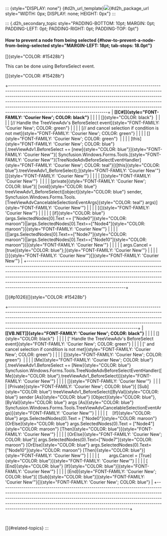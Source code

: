 ::: {style="DISPLAY: none"}
[](ms-xhelp:///?Id=d2h_url_template){#d2h_url_template}![](!package_url!){#d2h_package_url style="WIDTH: 0px; DISPLAY: none; HEIGHT: 0px"}
:::

::: {.d2h_secondary_topic style="PADDING-BOTTOM: 10pt; MARGIN: 0pt; PADDING-LEFT: 0pt; PADDING-RIGHT: 0pt; PADDING-TOP: 0pt"}
#### How to prevent a node from being selected {#how-to-prevent-a-node-from-being-selected style="MARGIN-LEFT: 18pt; tab-stops: 18.0pt"}

[]{style="COLOR: #15428b"} 

This can be done using BeforeSelect event.

[]{style="COLOR: #15428b"} 

+-------------------------------------------------------------------------------------------------------------------------------------------------------------------------------------------------------------------------------------------------------------------------------------------------------------------------------------------------------------------------------------------------------------------------------------------------------+
| **[\[C#\]]{style="FONT-FAMILY: 'Courier New'; COLOR: black"}**                                                                                                                                                                                                                                                                                                                                                                                        |
|                                                                                                                                                                                                                                                                                                                                                                                                                                                       |
| []{style="COLOR: black"}                                                                                                                                                                                                                                                                                                                                                                                                                              |
|                                                                                                                                                                                                                                                                                                                                                                                                                                                       |
| [// Handle the TreeViewAdv\'s BeforeSelect event]{style="FONT-FAMILY: 'Courier New'; COLOR: green"}                                                                                                                                                                                                                                                                                                                                                   |
|                                                                                                                                                                                                                                                                                                                                                                                                                                                       |
| [// and cancel selection if condition is not met]{style="FONT-FAMILY: 'Courier New'; COLOR: green"}                                                                                                                                                                                                                                                                                                                                                   |
|                                                                                                                                                                                                                                                                                                                                                                                                                                                       |
| []{style="FONT-FAMILY: 'Courier New'; COLOR: green"}                                                                                                                                                                                                                                                                                                                                                                                                  |
|                                                                                                                                                                                                                                                                                                                                                                                                                                                       |
| [this]{style="FONT-FAMILY: 'Courier New'; COLOR: blue"}[.treeViewAdv1.BeforeSelect += [new]{style="COLOR: blue"}]{style="FONT-FAMILY: 'Courier New'"}[ Syncfusion.Windows.Forms.Tools.]{style="FONT-FAMILY: 'Courier New'"}[TreeNodeAdvBeforeSelectEventHandler]{style="FONT-FAMILY: 'Courier New'; COLOR: teal"}[([this]{style="COLOR: blue"}.treeViewAdv1_BeforeSelect);]{style="FONT-FAMILY: 'Courier New'"}[]{style="FONT-FAMILY: 'Courier New'"} |
|                                                                                                                                                                                                                                                                                                                                                                                                                                                       |
| []{style="FONT-FAMILY: 'Courier New'"}                                                                                                                                                                                                                                                                                                                                                                                                                |
|                                                                                                                                                                                                                                                                                                                                                                                                                                                       |
| [private]{style="FONT-FAMILY: 'Courier New'; COLOR: blue"}[ [void]{style="COLOR: blue"} treeViewAdv1_BeforeSelect([object]{style="COLOR: blue"} sender, Syncfusion.Windows.Forms.Tools.[TreeViewAdvCancelableSelectionEventArgs]{style="COLOR: teal"} args)]{style="FONT-FAMILY: 'Courier New'"}                                                                                                                                                      |
|                                                                                                                                                                                                                                                                                                                                                                                                                                                       |
| [{]{style="FONT-FAMILY: 'Courier New'"}                                                                                                                                                                                                                                                                                                                                                                                                               |
|                                                                                                                                                                                                                                                                                                                                                                                                                                                       |
| [ [if]{style="COLOR: blue"} (args.SelectedNodes\[0\].Text == [\"Node0\"]{style="COLOR: maroon"}\|\|args.SelectedNodes\[0\].Text==[\"Node4\"]{style="COLOR: maroon"}]{style="FONT-FAMILY: 'Courier New'"}                                                                                                                                                                                                                                              |
|                                                                                                                                                                                                                                                                                                                                                                                                                                                       |
| [\|\|args.SelectedNodes\[0\].Text==[\"Node7\"]{style="COLOR: maroon"}\|\|args.SelectedNodes\[0\].Text==[\"Node10\"]{style="COLOR: maroon"})]{style="FONT-FAMILY: 'Courier New'"}                                                                                                                                                                                                                                                                      |
|                                                                                                                                                                                                                                                                                                                                                                                                                                                       |
| [ args.Cancel = [true]{style="COLOR: blue"};]{style="FONT-FAMILY: 'Courier New'"}                                                                                                                                                                                                                                                                                                                                                                     |
|                                                                                                                                                                                                                                                                                                                                                                                                                                                       |
| [}]{style="FONT-FAMILY: 'Courier New'"}[]{style="FONT-FAMILY: 'Courier New'"}                                                                                                                                                                                                                                                                                                                                                                         |
+-------------------------------------------------------------------------------------------------------------------------------------------------------------------------------------------------------------------------------------------------------------------------------------------------------------------------------------------------------------------------------------------------------------------------------------------------------+

[]{#p1026}[]{style="COLOR: #15428b"} 

+----------------------------------------------------------------------------------------------------------------------------------------------------------------------------------------------------------------------------------------------------------------------------------------------------------------------------------------------------------------------------------------+
| **[\[VB.NET\]]{style="FONT-FAMILY: 'Courier New'; COLOR: black"}**                                                                                                                                                                                                                                                                                                                     |
|                                                                                                                                                                                                                                                                                                                                                                                        |
| []{style="COLOR: black"}                                                                                                                                                                                                                                                                                                                                                               |
|                                                                                                                                                                                                                                                                                                                                                                                        |
| [\' Handle the TreeViewAdv\'s BeforeSelect event]{style="FONT-FAMILY: 'Courier New'; COLOR: green"}                                                                                                                                                                                                                                                                                    |
|                                                                                                                                                                                                                                                                                                                                                                                        |
| [\' and cancel selection if condition is not met]{style="FONT-FAMILY: 'Courier New'; COLOR: green"}                                                                                                                                                                                                                                                                                    |
|                                                                                                                                                                                                                                                                                                                                                                                        |
| []{style="FONT-FAMILY: 'Courier New'; COLOR: green"}                                                                                                                                                                                                                                                                                                                                   |
|                                                                                                                                                                                                                                                                                                                                                                                        |
| [Me]{style="FONT-FAMILY: 'Courier New'; COLOR: blue"}[.treeViewAdv1.BeforeSelect += [New]{style="COLOR: blue"} Syncfusion.Windows.Forms.Tools.TreeNodeAdvBeforeSelectEventHandler([Me]{style="COLOR: blue"}.treeViewAdv1_BeforeSelect)]{style="FONT-FAMILY: 'Courier New'"}                                                                                                            |
|                                                                                                                                                                                                                                                                                                                                                                                        |
| []{style="FONT-FAMILY: 'Courier New'"}                                                                                                                                                                                                                                                                                                                                                 |
|                                                                                                                                                                                                                                                                                                                                                                                        |
| [Private]{style="FONT-FAMILY: 'Courier New'; COLOR: blue"}[ [Sub]{style="COLOR: blue"} treeViewAdv1_BeforeSelect([ByVal]{style="COLOR: blue"} sender [As]{style="COLOR: blue"} [Object]{style="COLOR: blue"}, [ByVal]{style="COLOR: blue"} args [As]{style="COLOR: blue"} Syncfusion.Windows.Forms.Tools.TreeViewAdvCancelableSelectionEventArgs)]{style="FONT-FAMILY: 'Courier New'"} |
|                                                                                                                                                                                                                                                                                                                                                                                        |
| [    [If]{style="COLOR: blue"} args.SelectedNodes(0).Text = [\"Node0\"]{style="COLOR: maroon"} [OrElse]{style="COLOR: blue"} args.SelectedNodes(0).Text = [\"Node4\"]{style="COLOR: maroon"} [Then]{style="COLOR: blue"}]{style="FONT-FAMILY: 'Courier New'"}                                                                                                                          |
|                                                                                                                                                                                                                                                                                                                                                                                        |
| [OrElse]{style="FONT-FAMILY: 'Courier New'; COLOR: blue"}[ args.SelectedNodes(0).Text=[\"Node7\"]{style="COLOR: maroon"} [OrElse]{style="COLOR: blue"} args.SelectedNodes(0).Text=[\"Node10\"]{style="COLOR: maroon"} [Then]{style="COLOR: blue"}]{style="FONT-FAMILY: 'Courier New'"}                                                                                                 |
|                                                                                                                                                                                                                                                                                                                                                                                        |
| [        args.Cancel = [True]{style="COLOR: blue"}]{style="FONT-FAMILY: 'Courier New'"}                                                                                                                                                                                                                                                                                                |
|                                                                                                                                                                                                                                                                                                                                                                                        |
| [    [End]{style="COLOR: blue"} [If]{style="COLOR: blue"}]{style="FONT-FAMILY: 'Courier New'"}                                                                                                                                                                                                                                                                                         |
|                                                                                                                                                                                                                                                                                                                                                                                        |
| [End]{style="FONT-FAMILY: 'Courier New'; COLOR: blue"}[ [Sub]{style="COLOR: blue"}]{style="FONT-FAMILY: 'Courier New'"}[]{style="FONT-FAMILY: 'Courier New'; COLOR: blue"}                                                                                                                                                                                                             |
+----------------------------------------------------------------------------------------------------------------------------------------------------------------------------------------------------------------------------------------------------------------------------------------------------------------------------------------------------------------------------------------+

 

[]{#related-topics}
:::
